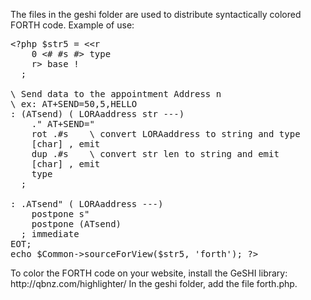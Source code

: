 <p>The files in the geshi folder are used to distribute syntactically colored FORTH code. Example of use:</p>

<pre>
&lt;?php $str5 = <<<EOT
\ convert a number to a Forth code for FlahsForth:decimal string
: .#s ( n ---)
    base @ >r
    0 <# #s #> type
    r> base !
  ;

\ Send data to the appointment Address n
\ ex: AT+SEND=50,5,HELLO
: (ATsend) ( LORAaddress str ---)
    ." AT+SEND="
    rot .#s    \ convert LORAaddress to string and type
    [char] , emit
    dup .#s    \ convert str len to string and emit
    [char] , emit
    type
  ;

: .ATsend" ( LORAaddress ---)
    postpone s"
    postpone (ATsend)
  ; immediate
EOT;
echo $Common->sourceForView($str5, 'forth'); ?>
</pre>

<p>To color the FORTH code on your website, install the GeSHI library:
http://qbnz.com/highlighter/
In the geshi folder, add the file forth.php.</p>

<img scr="images/forthHighlight.png"/>
